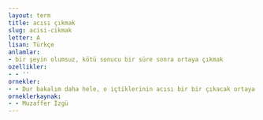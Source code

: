 ```yaml
---
layout: term
title: acısı çıkmak
slug: acisi-cikmak
letter: A
lisan: Türkçe
anlamlar:
- bir şeyin olumsuz, kötü sonucu bir süre sonra ortaya çıkmak
ozellikler:
- - ''
ornekler:
- - Dur bakalım daha hele, o içtiklerinin acısı bir bir çıkacak ortaya.
orneklerkaynak:
- - Muzaffer İzgü
---
```

